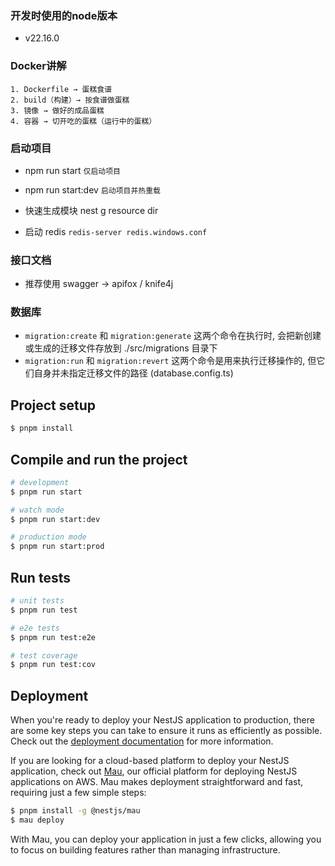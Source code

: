 ### 开发时使用的node版本

- v22.16.0

### Docker讲解

```
1. Dockerfile → 蛋糕食谱
2. build（构建）→ 按食谱做蛋糕
3. 镜像 → 做好的成品蛋糕
4. 容器 → 切开吃的蛋糕（运行中的蛋糕）
```

### 启动项目

- npm run start `仅启动项目`

- npm run start:dev `启动项目并热重载`

- 快速生成模块 nest g resource dir

- 启动 redis `redis-server redis.windows.conf`

### 接口文档

- 推荐使用 swagger -> apifox / knife4j

### 数据库

- `migration:create` 和 `migration:generate` 这两个命令在执行时, 会把新创建或生成的迁移文件存放到 ./src/migrations 目录下
- `migration:run` 和 `migration:revert` 这两个命令是用来执行迁移操作的, 但它们自身并未指定迁移文件的路径 (database.config.ts)

## Project setup

```bash
$ pnpm install
```

## Compile and run the project

```bash
# development
$ pnpm run start

# watch mode
$ pnpm run start:dev

# production mode
$ pnpm run start:prod
```

## Run tests

```bash
# unit tests
$ pnpm run test

# e2e tests
$ pnpm run test:e2e

# test coverage
$ pnpm run test:cov
```

## Deployment

When you're ready to deploy your NestJS application to production, there are some key steps you can take to ensure it runs as efficiently as possible. Check out the [deployment documentation](https://docs.nestjs.com/deployment) for more information.

If you are looking for a cloud-based platform to deploy your NestJS application, check out [Mau](https://mau.nestjs.com), our official platform for deploying NestJS applications on AWS. Mau makes deployment straightforward and fast, requiring just a few simple steps:

```bash
$ pnpm install -g @nestjs/mau
$ mau deploy
```

With Mau, you can deploy your application in just a few clicks, allowing you to focus on building features rather than managing infrastructure.

